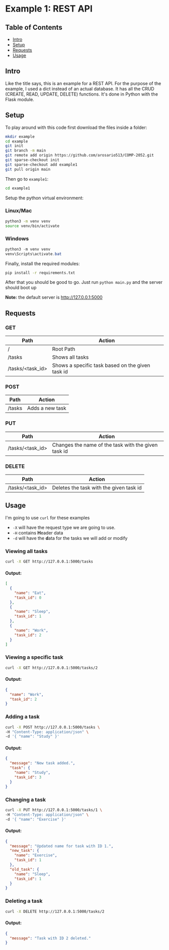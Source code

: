 # Example 1: REST API

## Table of Contents

- [Intro](#intro)
- [Setup](#setup)
- [Requests](#requests)
- [Usage](#usage)

## Intro

Like the title says, this is an example for a REST API.
For the purpose of the example, I used a dict instead of an actual database.
It has all the CRUD (CREATE, READ, UPDATE, DELETE) functions.
It's done in Python with the Flask module.

## Setup

To play around with this code first download the files inside a folder:

```bash
mkdir example
cd example
git init
git branch -m main
git remote add origin https://github.com/arosario513/COMP-2052.git
git sparse-checkout init
git sparse-checkout add example1
git pull origin main
```

Then go to `example1`:

```bash
cd example1
```

Setup the python virtual environment:

### Linux/Mac

```bash
python3 -m venv venv
source venv/bin/activate
```

### Windows

```powershell
python3 -m venv venv
venv\Scripts\activate.bat
```

Finally, install the required modules:

```bash
pip install -r requirements.txt
```

After that you should be good to go. Just run `python main.py` and the server should boot up

**Note:** the default server is http://127.0.0.1:5000

## Requests

### GET

| Path               | Action                                           |
| ------------------ | ------------------------------------------------ |
| /                  | Root Path                                        |
| /tasks             | Shows all tasks                                  |
| /tasks/\<task_id\> | Shows a specific task based on the given task id |

### POST

| Path   | Action          |
| ------ | --------------- |
| /tasks | Adds a new task |

### PUT

| Path               | Action                                              |
| ------------------ | --------------------------------------------------- |
| /tasks/\<task_id\> | Changes the name of the task with the given task id |

### DELETE

| Path               | Action                                  |
| ------------------ | --------------------------------------- |
| /tasks/\<task_id\> | Deletes the task with the given task id |

## Usage

I'm going to use `curl` for these examples

- `-X` will have the request type we are going to use.
- `-H` contains **H**eader data
- `-d` will have the **d**ata for the tasks we will add or modify

### Viewing all tasks

```bash
curl -X GET http://127.0.0.1:5000/tasks
```

#### Output:

```json
[
  {
    "name": "Eat",
    "task_id": 0
  },
  {
    "name": "Sleep",
    "task_id": 1
  },
  {
    "name": "Work",
    "task_id": 2
  }
]
```

### Viewing a specific task

```bash
curl -X GET http://127.0.0.1:5000/tasks/2
```

#### Output:

```json
{
  "name": "Work",
  "task_id": 2
}
```

### Adding a task

```bash
curl -X POST http://127.0.0.1:5000/tasks \
-H "Content-Type: application/json" \
-d '{ "name": "Study" }'
```

#### Output:

```json
{
  "message": "New task added.",
  "task": {
    "name": "Study",
    "task_id": 3
  }
}
```

### Changing a task

```bash
curl -X PUT http://127.0.0.1:5000/tasks/1 \
-H "Content-Type: application/json" \
-d '{ "name": "Exercise" }'
```

#### Output:

```json
{
  "message": "Updated name for task with ID 1.",
  "new_task": {
    "name": "Exercise",
    "task_id": 1
  },
  "old_task": {
    "name": "Sleep",
    "task_id": 1
  }
}
```

### Deleting a task

```bash
curl -X DELETE http://127.0.0.1:5000/tasks/2
```

#### Output:

```json
{
  "message": "Task with ID 2 deleted."
}
```

